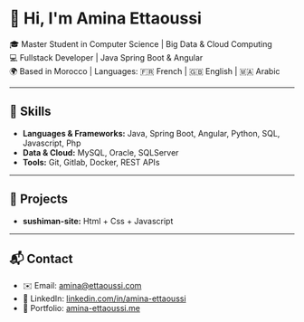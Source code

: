 # 👋 Hi, I'm Amina Ettaoussi
🎓 Master Student in Computer Science | Big Data & Cloud Computing  
💻 Fullstack Developer | Java Spring Boot & Angular  
🌍 Based in Morocco | Languages: 🇫🇷 French | 🇬🇧 English | 🇲🇦 Arabic  

---

## 🔧 Skills
- **Languages & Frameworks:** Java, Spring Boot, Angular, Python, SQL, Javascript, Php  
- **Data & Cloud:** MySQL, Oracle, SQLServer  
- **Tools:** Git, Gitlab, Docker, REST APIs  

---

## 📌 Projects
- **sushiman-site:** Html + Css + Javascript   

---

## 📬 Contact
- ✉️ Email: amina@ettaoussi.com  
- 💼 LinkedIn: [linkedin.com/in/amina-ettaoussi](https://linkedin.com/in/amina-ettaoussi)  
- 📂 Portfolio: [amina-ettaoussi.me](https://amina-ettaoussi.me)  
